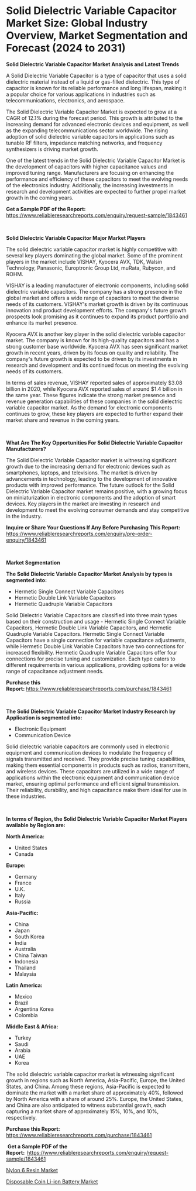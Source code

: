 <p><h1>Solid Dielectric Variable Capacitor Market Size: Global Industry Overview, Market Segmentation and Forecast (2024 to 2031)</h1></p><p><strong>Solid Dielectric Variable Capacitor Market Analysis and Latest Trends</strong></p>
<p><p>A Solid Dielectric Variable Capacitor is a type of capacitor that uses a solid dielectric material instead of a liquid or gas-filled dielectric. This type of capacitor is known for its reliable performance and long lifespan, making it a popular choice for various applications in industries such as telecommunications, electronics, and aerospace.</p><p>The Solid Dielectric Variable Capacitor Market is expected to grow at a CAGR of 12.1% during the forecast period. This growth is attributed to the increasing demand for advanced electronic devices and equipment, as well as the expanding telecommunications sector worldwide. The rising adoption of solid dielectric variable capacitors in applications such as tunable RF filters, impedance matching networks, and frequency synthesizers is driving market growth.</p><p>One of the latest trends in the Solid Dielectric Variable Capacitor Market is the development of capacitors with higher capacitance values and improved tuning range. Manufacturers are focusing on enhancing the performance and efficiency of these capacitors to meet the evolving needs of the electronics industry. Additionally, the increasing investments in research and development activities are expected to further propel market growth in the coming years.</p></p>
<p><strong>Get a Sample PDF of the Report:&nbsp;</strong> <a href="https://www.reliableresearchreports.com/enquiry/request-sample/1843461">https://www.reliableresearchreports.com/enquiry/request-sample/1843461</a></p>
<p>&nbsp;</p>
<p><strong>Solid Dielectric Variable Capacitor Major Market Players</strong></p>
<p><p>The solid dielectric variable capacitor market is highly competitive with several key players dominating the global market. Some of the prominent players in the market include VISHAY, Kyocera AVX, TDK, Walsin Technology, Panasonic, Europtronic Group Ltd, muRata, Rubycon, and ROHM.</p><p>VISHAY is a leading manufacturer of electronic components, including solid dielectric variable capacitors. The company has a strong presence in the global market and offers a wide range of capacitors to meet the diverse needs of its customers. VISHAY's market growth is driven by its continuous innovation and product development efforts. The company's future growth prospects look promising as it continues to expand its product portfolio and enhance its market presence.</p><p>Kyocera AVX is another key player in the solid dielectric variable capacitor market. The company is known for its high-quality capacitors and has a strong customer base worldwide. Kyocera AVX has seen significant market growth in recent years, driven by its focus on quality and reliability. The company's future growth is expected to be driven by its investments in research and development and its continued focus on meeting the evolving needs of its customers.</p><p>In terms of sales revenue, VISHAY reported sales of approximately $3.08 billion in 2020, while Kyocera AVX reported sales of around $1.4 billion in the same year. These figures indicate the strong market presence and revenue generation capabilities of these companies in the solid dielectric variable capacitor market. As the demand for electronic components continues to grow, these key players are expected to further expand their market share and revenue in the coming years.</p></p>
<p>&nbsp;</p>
<p><strong>What Are The Key Opportunities For Solid Dielectric Variable Capacitor Manufacturers?</strong></p>
<p><p>The Solid Dielectric Variable Capacitor market is witnessing significant growth due to the increasing demand for electronic devices such as smartphones, laptops, and televisions. The market is driven by advancements in technology, leading to the development of innovative products with improved performance. The future outlook for the Solid Dielectric Variable Capacitor market remains positive, with a growing focus on miniaturization in electronic components and the adoption of smart devices. Key players in the market are investing in research and development to meet the evolving consumer demands and stay competitive in the industry.</p></p>
<p><strong>Inquire or Share Your Questions If Any Before Purchasing This Report:</strong> <a href="https://www.reliableresearchreports.com/enquiry/pre-order-enquiry/1843461">https://www.reliableresearchreports.com/enquiry/pre-order-enquiry/1843461</a></p>
<p>&nbsp;</p>
<p><strong>Market Segmentation</strong></p>
<p><strong>The Solid Dielectric Variable Capacitor Market Analysis by types is segmented into:</strong></p>
<p><ul><li>Hermetic Single Connect Variable Capacitors</li><li>Hermetic Double Link Variable Capacitors</li><li>Hermetic Quadruple Variable Capacitors</li></ul></p>
<p><p>Solid Dielectric Variable Capacitors are classified into three main types based on their construction and usage - Hermetic Single Connect Variable Capacitors, Hermetic Double Link Variable Capacitors, and Hermetic Quadruple Variable Capacitors. Hermetic Single Connect Variable Capacitors have a single connection for variable capacitance adjustments, while Hermetic Double Link Variable Capacitors have two connections for increased flexibility. Hermetic Quadruple Variable Capacitors offer four connections for precise tuning and customization. Each type caters to different requirements in various applications, providing options for a wide range of capacitance adjustment needs.</p></p>
<p><strong>Purchase this Report:&nbsp;</strong><a href="https://www.reliableresearchreports.com/purchase/1843461">https://www.reliableresearchreports.com/purchase/1843461</a></p>
<p>&nbsp;</p>
<p><strong>The Solid Dielectric Variable Capacitor Market Industry Research by Application is segmented into:</strong></p>
<p><ul><li>Electronic Equipment</li><li>Communication Device</li></ul></p>
<p><p>Solid dielectric variable capacitors are commonly used in electronic equipment and communication devices to modulate the frequency of signals transmitted and received. They provide precise tuning capabilities, making them essential components in products such as radios, transmitters, and wireless devices. These capacitors are utilized in a wide range of applications within the electronic equipment and communication device market, ensuring optimal performance and efficient signal transmission. Their reliability, durability, and high capacitance make them ideal for use in these industries.</p></p>
<p>&nbsp;</p>
<p><strong>In terms of Region, the Solid Dielectric Variable Capacitor Market Players available by Region are:</strong></p>
<p>
    <p> <strong> North America: </strong>
        <ul>
            <li>United States</li>
            <li>Canada</li>
        </ul>
        </p> 
    <p> <strong> Europe: </strong>
        <ul>
            <li>Germany</li>
            <li>France</li>
            <li>U.K.</li>
            <li>Italy</li>
            <li>Russia</li>
        </ul>
        </p> 
    <p> <strong> Asia-Pacific: </strong>
        <ul>
            <li>China</li>
            <li>Japan</li>
            <li>South Korea</li>
            <li>India</li>
            <li>Australia</li>
            <li>China Taiwan</li>
            <li>Indonesia</li>
            <li>Thailand</li>
            <li>Malaysia</li>
        </ul>
        </p> 
    <p> <strong> Latin America: </strong>
        <ul>
            <li>Mexico</li>
            <li>Brazil</li>
            <li>Argentina Korea</li>
            <li>Colombia</li>
        </ul>
        </p> 
    <p> <strong> Middle East & Africa: </strong>
        <ul>
            <li>Turkey</li>
            <li>Saudi</li>
            <li>Arabia</li>
            <li>UAE</li>
            <li>Korea</li>
        </ul>
    </p>
    </p>
<p><p>The solid dielectric variable capacitor market is witnessing significant growth in regions such as North America, Asia-Pacific, Europe, the United States, and China. Among these regions, Asia-Pacific is expected to dominate the market with a market share of approximately 40%, followed by North America with a share of around 25%. Europe, the United States, and China are also anticipated to witness substantial growth, each capturing a market share of approximately 15%, 10%, and 10%, respectively.</p></p>
<p><strong>Purchase this Report: </strong><a href="https://www.reliableresearchreports.com/purchase/1843461">https://www.reliableresearchreports.com/purchase/1843461</a></p>
<p>&nbsp;<strong>Get a Sample PDF of the Report:&nbsp;&nbsp;</strong><a href="https://www.reliableresearchreports.com/enquiry/request-sample/1843461">https://www.reliableresearchreports.com/enquiry/request-sample/1843461</a></p>
<p><strong></strong></p>
<p><p><a href="https://military-diascia-e68.notion.site/Nylon-6-Resin-Market-Size-and-Examines-its-Market-Scope-with-a-Primary-Focus-on-Growth-Opportuniti-69c6a7b06a4c4f22b2e6516d182bbb84">Nylon 6 Resin Market</a></p><p><a href="https://github.com/edytherolanlouisejk1miz0wig/Market-Research-Report-List-1/blob/main/disposable-coin-li-ion-battery-market.md">Disposable Coin Li-ion Battery Market</a></p></p>